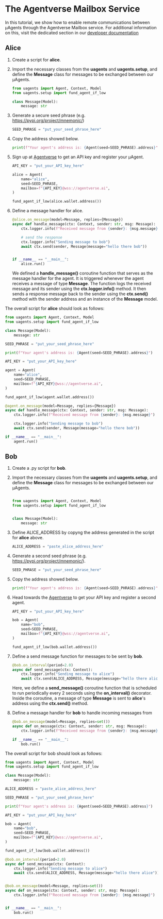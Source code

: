 # The Agentverse Mailbox Service

In this tutorial, we show how to enable remote communications between μAgents through the Agentverse Mailbox service. 
For additional information on this, visit the dedicated section in our [developer documentation](register-in-the-agentverse-mailbox.md)

## Alice 

1. Create a script for **alice**. 
2. Import the necessary classes from the **uagents** and **uagents.setup**, and define the **Message** class for messages to be exchanged between our μAgents.

    ```py
    from uagents import Agent, Context, Model
    from uagents.setup import fund_agent_if_low
    
    class Message(Model):
        message: str
    ```

3. Generate a secure seed phrase (e.g. https://pypi.org/project/mnemonic/)

    ```py
    SEED_PHRASE = "put_your_seed_phrase_here"
    ```

4. Copy the address showed below.

    ```py
    print(f"Your agent's address is: {Agent(seed=SEED_PHRASE).address}")
    ```

5. Sign up at [Agentverse](https://agentverse.ai) to get an API key and register your μAgent.

    ```py
    API_KEY = "put_your_API_key_here"

    alice = Agent(
        name="alice",
        seed=SEED_PHRASE,
        mailbox=f"{API_KEY}@wss://agentverse.ai",
    )
    
    fund_agent_if_low(alice.wallet.address())
    ```

6.  Define a message handler for alice.

    ```py
    @alice.on_message(model=Message, replies={Message})
    async def handle_message(ctx: Context, sender: str, msg: Message):
        ctx.logger.info(f"Received message from {sender}: {msg.message}")
    
        # send the response
        ctx.logger.info("Sending message to bob")
        await ctx.send(sender, Message(message="hello there bob"))
    
    
    if __name__ == "__main__":
        alice.run()
    ```
    We defined a **handle_message()** coroutine function that serves as the message handler for the agent. It is triggered whenever the agent receives a message of type **Message**. The function logs the received message and its sender using the **ctx.logger.info()** method. It then sends a response message back to the sender using the **ctx.send()** method with the sender address and an instance of the **Message** model.

The overall script for **alice** should look as follows:

```py
from uagents import Agent, Context, Model
from uagents.setup import fund_agent_if_low

class Message(Model):
    message: str

SEED_PHRASE = "put_your_seed_phrase_here"

print(f"Your agent's address is: {Agent(seed=SEED_PHRASE).address}")

API_KEY = "put_your_API_key_here"

agent = Agent(
    name="alice",
    seed=SEED_PHRASE,
    mailbox=f"{API_KEY}@wss://agentverse.ai",
)

fund_agent_if_low(agent.wallet.address())

@agent.on_message(model=Message, replies={Message})
async def handle_message(ctx: Context, sender: str, msg: Message):
    ctx.logger.info(f"Received message from {sender}: {msg.message}")

    ctx.logger.info("Sending message to bob")
    await ctx.send(sender, Message(message="hello there bob"))

if __name__ == "__main__":
    agent.run()
```

## Bob

1. Create a .py script for **bob**.
2. Import the necessary classes from the **uagents** and **uagents.setup**, and define the **Message** class for messages to be exchanged between our μAgents.

    ```py
    
    from uagents import Agent, Context, Model
    from uagents.setup import fund_agent_if_low
    
    
    class Message(Model):
        message: str
    ```

3. Define ALICE_ADDRESS by copyng the address generated in the script for **alice** above.

    ```py
    ALICE_ADDRESS = "paste_alice_address_here"
    ```

4. Generate a second seed phrase (e.g. https://pypi.org/project/mnemonic/).

    ```py
    SEED_PHRASE = "put_your_seed_phrase_here"
    ```

5. Copy the address showed below.

    ```py
    print(f"Your agent's address is: {Agent(seed=SEED_PHRASE).address}")
    ```

6. Head towards the [Agentverse](https://agentverse.ai) to get your API key and register a second agent.

    ```py
    API_KEY = "put_your_API_key_here"
    
    bob = Agent(
        name="bob",
        seed=SEED_PHRASE,
        mailbox=f"{API_KEY}@wss://agentverse.ai",
    )
    
    fund_agent_if_low(bob.wallet.address())
    ```

7. Define a send message function for messages to be sent by **bob**. 

    ```py
    @bob.on_interval(period=2.0)
    async def send_message(ctx: Context):
        ctx.logger.info("Sending message to alice")
        await ctx.send(ALICE_ADDRESS, Message(message="hello there alice"))
    ```

    Here, we define a **send_message()** coroutine function that is scheduled to run periodically every 2 seconds using the **on_interval()** decorator. Inside the coroutine, a message of type **Message** is sent to **alice**'s address using the **ctx.send()** method.

8. Define a message handler for **bob** to handle incoming messages from 

    ```py
    @bob.on_message(model=Message, replies=set())
    async def on_message(ctx: Context, sender: str, msg: Message):
        ctx.logger.info(f"Received message from {sender}: {msg.message}")
    
    if __name__ == "__main__":
        bob.run()
    ```

The overall script for bob should look as follows: 

```py
from uagents import Agent, Context, Model
from uagents.setup import fund_agent_if_low

class Message(Model):
    message: str

ALICE_ADDRESS = "paste_alice_address_here"

SEED_PHRASE = "put_your_seed_phrase_here"

print(f"Your agent's address is: {Agent(seed=SEED_PHRASE).address}")

API_KEY = "put_your_API_key_here"

bob = Agent(
    name="bob",
    seed=SEED_PHRASE,
    mailbox=f"{API_KEY}@wss://agentverse.ai",
)

fund_agent_if_low(bob.wallet.address())

@bob.on_interval(period=2.0)
async def send_message(ctx: Context):
    ctx.logger.info("Sending message to alice")
    await ctx.send(ALICE_ADDRESS, Message(message="hello there alice"))


@bob.on_message(model=Message, replies=set())
async def on_message(ctx: Context, sender: str, msg: Message):
    ctx.logger.info(f"Received message from {sender}: {msg.message}")


if __name__ == "__main__":
    bob.run()
```
